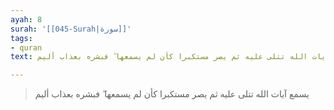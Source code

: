 ```yaml
---
ayah: 8
surah: '[[045-Surah|سورة]]'
tags:
- quran
text: يسمع آيات الله تتلى عليه ثم يصر مستكبرا كأن لم يسمعها ۖ فبشره بعذاب أليم

---
```

> يسمع آيات الله تتلى عليه ثم يصر مستكبرا كأن لم يسمعها ۖ فبشره بعذاب أليم

